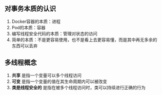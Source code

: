 ## 对事务本质的认识
1. Docker容器的本质：进程
2. Pod的本质：容器
3. 编写线程安全代码的本质：管理对状态的访问
4. 简单的本质：不是更容易使用，也不是看上去更容易懂，而是其中再无多余的东西可以丢弃


## 多线程概念
1. **共享** 是指一个变量可以多个线程访问
2. **可变** 是指一个变量的值在其生命周期内可以被改变
3. **类是线程安全的** 是指在被多个线程访问时，类可以持续进行正确的行为
